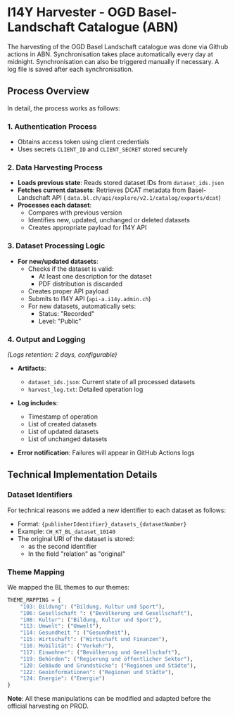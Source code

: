 # I14Y Harvester - OGD Basel-Landschaft Catalogue (ABN)

The harvesting of the OGD Basel Landschaft catalogue was done via Github actions in ABN. Synchronisation takes place automatically every day at midnight. Synchronisation can also be triggered manually if necessary. A log file is saved after each synchronisation.

## Process Overview

In detail, the process works as follows:

### 1. Authentication Process
- Obtains access token using client credentials
- Uses secrets `CLIENT_ID` and `CLIENT_SECRET` stored securely

### 2. Data Harvesting Process
- **Loads previous state**: Reads stored dataset IDs from `dataset_ids.json`
- **Fetches current datasets**: Retrieves DCAT metadata from Basel-Landschaft API  ( `data.bl.ch/api/explore/v2.1/catalog/exports/dcat`)
- **Processes each dataset**:
  - Compares with previous version
  - Identifies new, updated, unchanged or deleted datasets
  - Creates appropriate payload for I14Y API  

### 3. Dataset Processing Logic
- **For new/updated datasets**:
  - Checks if the dataset is valid:  
      - At least one description for the dataset  
      - PDF distribution is discarded
  - Creates proper API payload
  - Submits to I14Y API (`api-a.i14y.admin.ch`)
  - For new datasets, automatically sets:  
      - Status: "Recorded"
      -  Level: "Public"  

### 4. Output and Logging
*(Logs retention: 2 days, configurable)*  

- **Artifacts**:  
   - `dataset_ids.json`: Current state of all processed datasets  
   - `harvest_log.txt`: Detailed operation log  

- **Log includes**:  
   - Timestamp of operation  
   - List of created datasets  
   - List of updated datasets  
   - List of unchanged datasets  

- **Error notification**: Failures will appear in GitHub Actions logs  

## Technical Implementation Details

### Dataset Identifiers
For technical reasons we added a new identifier to each dataset as follows:  
- Format: `{publisherIdentifier}_datasets_{datasetNumber}`  
- Example: `CH_KT_BL_dataset_10140`  
- The original URI of the dataset is stored:  
  - as the second identifier  
  - In the field "relation" as "original"  

### Theme Mapping
We mapped the BL themes to our themes:

```python
THEME_MAPPING = {
    "103: Bildung": ("Bildung, Kultur und Sport"),
    "106: Gesellschaft ": ("Bevölkerung und Gesellschaft"),
    "108: Kultur": ("Bildung, Kultur und Sport"),
    "113: Umwelt": ("Umwelt"),
    "114: Gesundheit ": ("Gesundheit"),
    "115: Wirtschaft": ("Wirtschaft und Finanzen"),
    "116: Mobilität": ("Verkehr"),
    "117: Einwohner": ("Bevölkerung und Gesellschaft"),
    "119: Behörden": ("Regierung und öffentlicher Sektor"),
    "120: Gebäude und Grundstücke": ("Regionen und Städte"),
    "122: Geoinformationen": ("Regionen und Städte"),
    "124: Energie": ("Energie")
}
```
**Note**: All these manipulations can be modified and adapted before the official harvesting on PROD.
